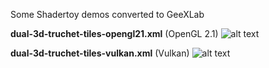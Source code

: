 
Some Shadertoy demos converted to GeeXLab


<b>dual-3d-truchet-tiles-opengl21.xml</b> (OpenGL 2.1)
![alt text](https://github.com/jegx/geexlab/blob/master/demos/shadertoy/screenshots/shadertoy-dual-3d-truchet-tiles.jpg)

<b>dual-3d-truchet-tiles-vulkan.xml</b> (Vulkan)
![alt text](https://github.com/jegx/geexlab/blob/master/demos/shadertoy/screenshots/geexlab-shadertoy-dual-3d-truchet-tiles-vulkan.jpg)
